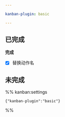 ```yaml
---

kanban-plugin: basic

---
```


## 已完成

**完成**
- [x] 替换动作名


## 未完成





%% kanban:settings
```
{"kanban-plugin":"basic"}
```
%%